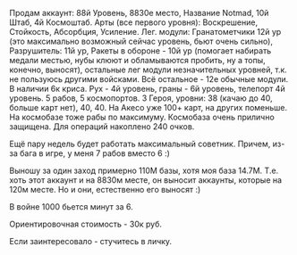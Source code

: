 Продам аккаунт:
88й Уровень, 8830е место, Название Notmad,
10й Штаб, 4й Космоштаб.
Арты (все первого уровня): Воскрешение, Стойкость, Абсорбция, Усиление.
Лег. модули: Гранатометчики 12й ур (это максимально возможный сейчас уровень, бьют очень сильно), Разрушитель: 11й ур, Ракеты в обороне - 10й ур (помогает набирать медали местью, нубы клюют и обламываются пробить, ну а топы, конечно, выносят), остальные лег модули незначительных уровней, т.к. не пользуюсь другими войсками.
Всё остальное - 12е обычные модули.
В наличии 6к криса.
Рух - 4й уровень, граны - 6й уровень, телепорт 4й уровень.
5 рабов, 5 космопортов.
3 Героя, уровни: 38 (качаю до 40, больше карт нет), 40, 40.
На Акесо уже 100+ карт, на других поменьше.
На космобазе тоже рабы по максимуму.
Космобаза очень прилично защищена.
Для операций накоплено 240 очков.

Ещё пару недель будет работать максимальный советник. Причем, из-за бага в игре, у меня 7 рабов вместо 6 :)

Выношу за один заход примерно 110М базы, хотя моя база 14.7M. Т.е. хоть этот аккаунт и на 8830м месте, он выносит аккаунты, которые на 120м месте. Но и они, естественно его выносят :)

В войне 1000 бьется минут за 6.

Ориентировочная стоимость - 30к руб.

Если заинтересовало - стучитесь в личку.
